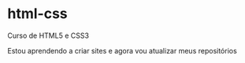# html-css
Curso de HTML5 e CSS3

Estou aprendendo a criar sites e agora vou atualizar meus repositórios
